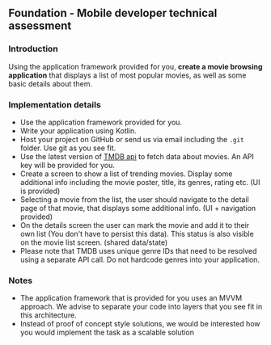##  Foundation  -  Mobile  developer  technical  assessment

###  Introduction

Using the application framework provided for you, **create  a  movie  browsing  application** that displays a list of most popular movies, 
as well as some basic details about them.

###  Implementation  details

- Use  the  application  framework  provided  for  you.
- Write  your  application  using  Kotlin.
- Host  your  project  on  GitHub or send us via email including the `.git` folder. Use  git  as  you  see  fit.
- Use  the  latest  version  of  [TMDB  api](https://developers.themoviedb.org/3/getting-started/introduction)  to  fetch  data  about  movies.  An  API  key  will  be  provided  for  you.
- Create  a  screen  to  show  a  list  of  trending  movies.  Display  some  additional  info  including  the  movie  poster,  title,  its  genres, rating etc. (UI is provided)
- Selecting  a  movie  from  the  list,  the  user  should  navigate  to  the  detail  page  of  that  movie,  that  displays  some  additional  info. (UI + navigation provided)
- On the details screen the user can mark the movie and add it to their own list (You don't have to persist this data). This status is also visible on the movie list screen. (shared data/state)
- Please  note  that  TMDB  uses  unique  genre  IDs  that  need  to  be  resolved  using  a  separate  API  call.  Do  not  hardcode  genres  into  your  application.

###  Notes
- The  application  framework  that  is  provided  for  you  uses  an  MVVM  approach.  We  advise  to  separate  your  code  into  layers  that  you  see  fit  in  this  architecture.
- Instead of proof of concept style solutions, we would be interested how you would implement the task as a scalable solution
